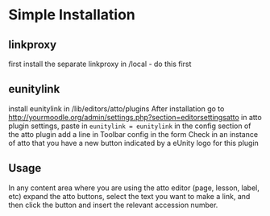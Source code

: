 # Simple Installation #

## linkproxy ##

first install the separate  linkproxy in /local  - do this first

## eunitylink ##

install eunitylink in /lib/editors/atto/plugins
After installation go to http://yourmoodle.org/admin/settings.php?section=editorsettingsatto
in atto plugin settings, paste in `eunitylink = eunitylink` in the config section of the atto plugin
add a line in Toolbar config in the form
Check in an instance of atto that you have a new button indicated by a eUnity logo for this plugin

## Usage ##

In any content area where you are using the atto editor (page, lesson, label, etc) expand the atto buttons, select the text you want to make a link, and then click the button and insert the relevant accession number.